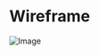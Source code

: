 # Wireframe
![Image](https://github.com/OlgaSannikov/book_store/blob/master/book-store/src/assets/BookStoreWireframe.png)
